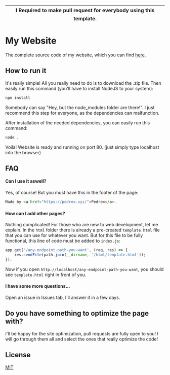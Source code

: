 | :exclamation:  Required to make pull request for everybody using this template.   |
|-----------------------------------------|

# My Website

The complete source code of my website, which you can find [here](https://pedrex.xyz/).


## How to run it

It's really simple! All you really need to do is to download the .zip file.
Then easily run this command (you'll have to install NodeJS to your system):

```bash
npm install
```

Somebody can say "Hey, but the node_modules folder are there!". I just recommend this 
step for everyone, as the dependencies can malfunction.

After installation of the needed dependencies, you can easily run this command:

```bash
node .
```

Voilà! Website is ready and running on port 80. (just simply type localhost into the browser)


## FAQ

#### Can I use it aswell?

Yes, of course! But you must have this in the footer of the page:

```html
Made by <a href="https://pedrex.xyz/">Pedrex</a>.
```

#### How can I add other pages?

Nothing complicated! For those who are new to web development, let me explain.
In the `html` folder there is already a pre-created `template.html` file that you can use for whatever you want. But for this file to be fully functional, this line of code must be added to `index.js`:

```js
app.get('/any-endpoint-path-you-want', (req, res) => { 
    res.sendFile(path.join(__dirname, '/html/template.html'));
});
```

Now if you open `http://localhost/any-endpoint-path-you-want`, you should see `template.html` right in front of you.

#### I have some more questions...

Open an issue in Issues tab, I'll answer it in a few days.

## Do you have something to optimize the page with?

I'll be happy for the site optimization, pull requests are fully open to you! I will go through them all and select the ones that really optimize the code!

## License

[MIT](https://choosealicense.com/licenses/mit/)
